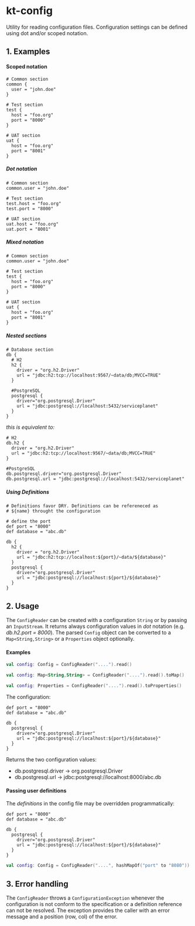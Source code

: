 kt-config
=========

Utility for reading configuration files. Configuration settings can be defined using dot and/or scoped notation.


## 1. Examples


#### Scoped notation

```
# Common section
common {
  user = "john.doe"
}

# Test section
test {
  host = "foo.org"
  port = "8000"
}

# UAT section
uat {
  host = "foo.org"
  port = "8001"
}
```

##### Dot notation

```
# Common section
common.user = "john.doe"

# Test section
test.host = "foo.org"
test.port = "8000"

# UAT section
uat.host = "foo.org"
uat.port = "8001"
```

##### Mixed notation

```
# Common section
common.user = "john.doe"

# Test section
test {
  host = "foo.org"
  port = "8000"
}

# UAT section
uat {
  host = "foo.org"
  port = "8001"
}
```

##### Nested sections

```
# Database section
db {
  # H2
  h2 {
    driver = "org.h2.Driver"
    url = "jdbc:h2:tcp://localhost:9567/~data/db;MVCC=TRUE"
  }
  
  #PostgreSQL
  postgresql {
    driver="org.postgresql.Driver"
    url = "jdbc:postgresql://localhost:5432/serviceplanet"
  }
}
```

_this is equivalent to:_

```
# H2
db.h2 {
  driver = "org.h2.Driver"
  url = "jdbc:h2:tcp://localhost:9567/~data/db;MVCC=TRUE"
}

#PostgreSQL
db.postgresql.driver="org.postgresql.Driver"
db.postgresql.url = "jdbc:postgresql://localhost:5432/serviceplanet"
```

##### Using Definitions

```
# Definitions favor DRY. Definitions can be refereneced as
# ${name} throught the configuration

# define the port
def port = "8000"
def database = "abc.db"

db {
  h2 {
    driver = "org.h2.Driver"
    url = "jdbc:h2:tcp://localhost:${port}/~data/${database}"
  }
  postgresql {
    driver="org.postgresql.Driver"
    url = "jdbc:postgresql://localhost:${port}/${database}"
  }
}
```


## 2. Usage

The `ConfigReader` can be created with a configuration `String` or by
passing an `InputStream`. It returns always configuration values in
_dot_ notation (e.g. _db.h2.port = 8000_). The parsed `Config` 
object can be converted to a `Map<String,String>` or a `Properties` 
object optionally.

#### Examples
```kotlin
val config: Config = ConfigReader("....").read()
```

```kotlin
val config: Map<String,String> = ConfigReader("....").read().toMap()
```

```kotlin
val config: Properties = ConfigReader("....").read().toProperties()
```

The configuration:
```
def port = "8000"
def database = "abc.db"

db {
  postgresql {
    driver="org.postgresql.Driver"
    url = "jdbc:postgresql://localhost:${port}/${database}"
  }
}
```

Returns the two configuration values:

- db.postgresql.driver -> org.postgresql.Driver
- db.postgresql.url -> jdbc:postgresql://localhost:8000/abc.db


#### Passing user definitions

The _definitions_ in the config file may be overridden 
programmatically:

```
def port = "8000"
def database = "abc.db"

db {
  postgresql {
    driver="org.postgresql.Driver"
    url = "jdbc:postgresql://localhost:${port}/${database}"
  }
}
```

```kotlin
val config: Config = ConfigReader("....", hashMapOf("port" to "8080")).read()
```

## 3. Error handling

The `ConfigReader` throws a `ConfigurationException` whenever 
the configuration is not conform to the specification or a definition
reference can not be resolved. The exception provides the caller 
with an error message and a position (row, col) of the error. 